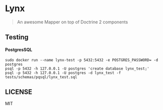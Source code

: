 Lynx
====

> An awesome Mapper on top of Doctrine 2 components

## Testing

#### PostgresSQL

```
sudo docker run --name lynx-test -p 5432:5432 -e POSTGRES_PASSWORD= -d postgres
psql -p 5432 -h 127.0.0.1 -U postgres 'create database lynx_test;'
psql -p 5432 -h 127.0.0.1 -U postgres -d lynx_test -f tests/schemas/pqsql/lynx_test.sql
```

## LICENSE

MIT
